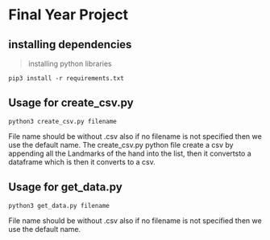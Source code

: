 # Final Year Project

## installing dependencies

> installing python libraries

    pip3 install -r requirements.txt

## Usage for create_csv.py

```
python3 create_csv.py filename
```

File name should be without .csv also if no filename is not specified then we use the default name.
The create_csv.py python file create a csv by appending all the Landmarks of the hand into the list, then it convertsto a dataframe which is then it converts to a csv.

## Usage for get_data.py

    python3 get_data.py filename

File name should be without .csv also if no filename is not specified then we use the default name.
